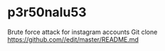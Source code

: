 # p3r50nalu53
Brute force attack for instagram accounts
Git clone https://github.com//edit/master/README.md

